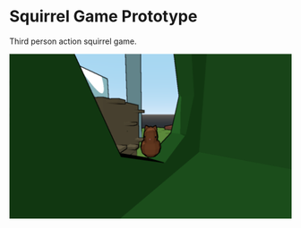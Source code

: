 # Squirrel Game Prototype

Third person action squirrel game.

![alt text](ScreenCapture.PNG "Squirrel")
